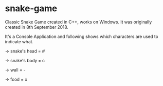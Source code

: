 # snake-game
Classic Snake Game created in C++, works on Windows.
It was originally created in 8th September 2018.

It's a Console Application and following shows which characters are used to indicate what.

->   snake's head = #

->   snake's body = c

->   wall         = -

->   food         = o
